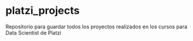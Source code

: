# platzi_projects
Repositorio para guardar todos los proyectos realizados en los cursos para Data Scientist de Platzi
